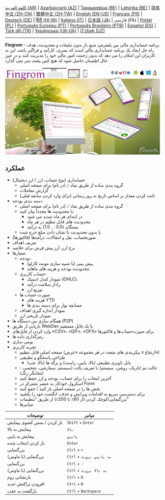 [اللغة العربية (AR)](./about_ar.md) |
[Azərbaycanlı (AZ)](./about_az.md) |
[Тарашкевіца (BE)](./about_be.md) |
[Latsinka (BE)](./about_be_EU.md) |
[简体中文 (ZH-CN)](./about_zh.md) |
[繁體中文 (ZH-TW)](./about_zh_TW.md) |
[English (EN-US)](./about_en.md) |
[Français (FR)](./about_fr.md) |
[Deutsch (DE)](./about_de.md) |
[हिंदी (HI-IN)](./about_hi.md) |
[Italiano (IT)](./about_it.md) |
[日本語 (JA)](./about_ja.md) |
فارسی (FA) |
[Polski (PL)](./about_pl.md) |
[Português Europeu (PT)](./about_pt.md) |
[Português Brasileiro (PTB)](./about_pt_BR.md) |
[Español (ES)](./about_es.md) |
[Türk dili (TR)](./about_tr.md) |
[Українська (UK-UA)](./about_uk.md) |
[O'zbek (UZ)](./about_uz.md)

---

**Fingrom** - برنامه حسابداری مالی بین پلتفرمی منبع باز بدون تبلیغات و محدودیت.
هدف راه حل ایجاد یک برنامه حسابداری مالی است که بصری، کارآمد و فراگیر باشد.
این به کاربران این امکان 
را می دهد که بدون زحمت امور مالی خود را مدیریت کنند و در عین حال اطمینان حاصل شود که هیچ کس پشت سر نمی گذارد.

[![ویدیو را تماشا کنید](../images/presentation_en.png)](https://youtu.be/sNTbpILLsOw)

## عملکرد
- حسابداری (نوع حساب، ارز / ارز دیجیتال)
  - گروه بندی ساده از طریق نماد `/` (در نام) برای صفحه اصلی
  - گزارش معاملات
  - ثابت کردن مقدار بر اساس تاریخ به روز رسانی (برای وارد کردن سابقه قبلی)
- دسته بندی بودجه
  - گروه بندی ساده از طریق نماد `/` (در نام) برای صفحه اصلی
  - با محدودیت ها مجدداً بیان کنید:
    - در ابتدای هر ماه تمدید می شود
    - محدودیت های قابل تنظیم در هر ماه
    - بستگان (0.0 ... 1.0) به درآمد
  - یا بدون محدودیت با نشان دادن مبلغ خرج شده
- صورتحساب، نقل و انتقالات، درآمدها (فاکتورها)
- تعریف اهداف
- نرخ ارز، ارز پیش فرض برای خلاصه
- معیارها:
  - بودجه:
    - پیش بینی (با شبیه سازی مونت کارلو)
    - محدودیت بودجه و هزینه های ماهانه
  - حساب کاربری:
    - نمودار کندل استیک (OHLC).
    - رادار سلامت درآمد
    - توزیع ارز
  - صورت حساب ها:
    - هزینه های YTD
    - مسابقه نوار برای دسته بندی ها
  - نمودار اندازه گیری اهداف
  - نمودار تاریخی ارز
- همگام سازی بین دستگاه ها (P2P)
- بازیابی از طریق WebDav یا یک فایل مستقیم
- وارد کردن از فایل‌های «CSV»، «QIF»، «OFX» برای صورت‌حساب‌ها و فاکتورها
- رمزگذاری داده ها
- بومی سازی
- تجربه کاربری
  - صفحه اصلی قابل تنظیم (پیکربندی های متعدد در هر مجموعه «عرض x ارتفاع»)
  - طراحی پاسخگو و تطبیقی
    - پانل ناوبری تطبیقی ​​(بالا، پایین، راست) و برگه ها (بالا، چپ)
  - حالت تم (تاریک، روشن، سیستم) با تعریف پالت (سیستم، سفارشی، شخصی - انتخابگر رنگ)
  - آخرین انتخاب را برای حساب، بودجه و ارز حفظ کنید
  - اسکرول خودکار به عنصر متمرکز در Form
  - بخش ها را در صفحه اصلی باز کنید / جمع کنید
  - برای دسترسی سریع به اقدامات ویرایش و حذف، انگشت خود را بکشید
  - بزرگنمایی/کوچک کردن (از 60٪ تا 200٪) از طریق "تنظیمات"
  - میانبرها

| توضیحات |                              میانبر                       |
| ----------------------------------- | ------------------------------ |
| باز کردن / بستن کشوی پیمایش       | `Shift` + `Enter`              |
| پیمایش به بالا                      | `بالا`                          |
| پیمایش به پایین                    | `پایین`                       |
| باز کردن انتخاب شده                | `Enter`                        |
| بزرگنمایی                          | `Ctrl` + `+`                   |
| بزرگنمایی (با ماوس)                | `Ctrl` + `به پایین بروید`    |
| بزرگنمایی                          | `Ctrl` + `-`                   |
| بزرگنمایی (با ماوس)                | `Ctrl` + `به بالا بروید`       |
| بازنشانی زوم                       | `Ctrl` + `0`                   |
| افزودن تراکنش جدید                 | `Ctrl` + `N`                   |
| بازگشت به عقب                      | `Ctrl` + `Backspace`           |
<!--
| ویرایش مورد انتخابی                | `Ctrl` + `E`                  |
| حذف مورد انتخاب شده                | `Ctrl` + `D`                  |
-->
